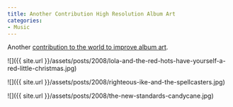 ```yaml
---
title: Another Contribution High Resolution Album Art
categories:
- Music
---
```


Another [contribution to the world to improve album art](/thingelstad/contribution-to-high-resolution-album-art).



  
   ![]({{ site.url }}/assets/posts/2008/lola-and-the-red-hots-have-yourself-a-red-little-christmas.jpg)
  

  
   ![]({{ site.url }}/assets/posts/2008/righteous-ike-and-the-spellcasters.jpg)
  

  
   ![]({{ site.url }}/assets/posts/2008/the-new-standards-candycane.jpg)
  


